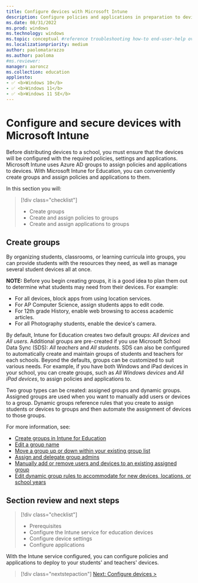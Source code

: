 ```yaml
---
title: Configure devices with Microsoft Intune
description: Configure policies and applications in preparation to device deployment
ms.date: 08/31/2022
ms.prod: windows
ms.technology: windows
ms.topic: conceptual #reference troubleshooting how-to end-user-help overview (more in contrib guide)
ms.localizationpriority: medium
author: paolomatarazzo
ms.author: paoloma
#ms.reviewer: 
manager: aaroncz
ms.collection: education
appliesto:
- ✅ <b>Windows 10</b>
- ✅ <b>Windows 11</b>
- ✅ <b>Windows 11 SE</b>
---
```


# Configure and secure devices with Microsoft Intune

Before distributing devices to a school, you must ensure that the devices will be configured with the required policies, settings and applications.
Microsoft Intune uses Azure AD groups to assign policies and applications to devices.
With Microsoft Intune for Education, you can conveniently create groups and assign policies and applications to them.

In this section you will:
> [!div class="checklist"]
> * Create groups
> * Create and assign policies to groups
> * Create and assign applications to groups

## Create groups

By organizing students, classrooms, or learning curricula into groups, you can provide students with the resources they need, as well as manage several student devices all at once.

**NOTE:** Before you begin creating groups, it is a good idea to plan them out to determine what students may need from their devices. For example:

- For all devices, block apps from using location services.
- For AP Computer Science, assign students apps to edit code.
- For 12th grade History, enable web browsing to access academic articles.
- For all Photography students, enable the device's camera.

By default, Intune for Education creates two default groups: *All devices* and *All users*.
Additional groups are pre-created if you use Microsoft School Data Sync (SDS): *All teachers* and *All students*. SDS can also be configured to automatically create and maintain groups of students and teachers for each schools.
Beyond the defaults, groups can be customized to suit various needs. For example, if you have both Windows and iPad devices in your school, you can create groups, such as *All Windows devices* and *All iPad devices*, to assign policies and applications to.


Two group types can be created: assigned groups and dynamic groups. Assigned groups are used when you want to manually add users or devices to a group. Dynamic groups reference rules that you create to assign students or devices to groups and then automate the assignment of devices to those groups.

For more information, see:

- [Create groups in Intune for Education](/intune-education/create-groups) 
- [Edit a group name](/intune-education/edit-groups-intune-for-edu)
- [Move a group up or down within your existing group list](/intune-education/edit-groups-intune-for-edu)
- [Assign and delegate group admins](/intune-education/group-admin-delegate)
- [Manually add or remove users and devices to an existing assigned group](/intune-education/edit-groups-intune-for-edu)
- [Edit dynamic group rules to accommodate for new devices, locations, or school years](/intune-education/edit-groups-intune-for-edu)

## Section review and next steps

> [!div class="checklist"]
> * Prerequisites
> * Configure the Intune service for education devices
> * Configure device settings
> * Configure applications

With the Intune service configured, you can configure policies and applications to deploy to your students' and teachers' devices.

> [!div class="nextstepaction"]
> [Next: Configure devices >](configure-devices.md)

<!-- Reference links in article -->

[EDU-1]: /education/windows/windows-11-se-overview

[INT-2]: /intune-education/express-configuration-intune-edu
[INT-3]: /microsoft-365/education/deploy/use-intune-for-education
[INT-4]: /intune-education/add-desktop-apps-edu
[INT-5]: /intune-education/add-web-apps-edu